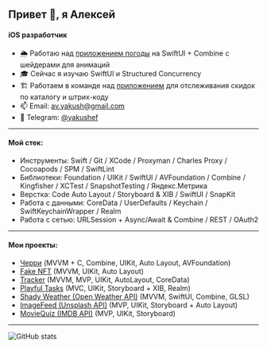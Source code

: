 ## Привет 👋, я Алексей
#### iOS разработчик

- 🌦️ Работаю над [приложением погоды](https://github.com/yakushef/shady-weather) на SwiftUI + Combine с шейдерами для анимаций
- 🎓 Сейчас я изучаю SwiftUI и Structured Concurrency 
- 🏗️ Работаем в команде над [приложением](https://github.com/Mobile-app-promotions-and-discounts/IOSApp) для отслеживания скидок по каталогу и штрих-коду
- 📫 Email: av.yakush@gmail.com
- 📲 Telegram: [@yakushef](https://t.me/yakushef)

---

#### Мой стек:
- Инструменты:  Swift / Git / XCode / Proxyman / Charles Proxy / Cocoapods / SPM / SwiftLint
- Библиотеки:   Foundation / UIKit / SwiftUI / AVFoundation / Combine / Kingfisher / XCTest / SnapshotTesting / Яндекс.Метрика
- Верстка:   Code Auto Layout / Storyboard & XIB / SwiftUI / SnapKit
- Работа с данными:   CoreData / UserDefaults / Keychain / SwiftKeychainWrapper / Realm
- Работа с сетью:   URLSession + Async/Await & Combine / REST / OAuth2

---

#### Мои проекты:
- [Черри](https://github.com/Mobile-app-promotions-and-discounts/IOSApp) (MVVM + C, Combine, UIKit, Auto Layout, AVFoundation)
- [Fake NFT](https://github.com/yakushef/iOS-FakeNFT) (MVVM, UIKit, Auto Layout)
- [Tracker](https://github.com/yakushef/Tracker) (MVVM, MVP, UIKit, AutoLayout, CoreData)
- [Playful Tasks](https://github.com/yakushef/EmojiSchedule) (MVC, UIKit, Storyboard + XIB, Realm)
- [Shady Weather (Open Weather API)](https://github.com/yakushef/shady-weather) (MVVM, SwiftUI, Combine, GLSL)
- [ImageFeed (Unsplash API)](https://github.com/yakushef/ImageFeed) (MVP, UIKit, Storyboard + Auto Layout)
- [MovieQuiz (IMDB API)](https://github.com/yakushef/MovieQuiz-ios) (MVP, UIKit, Storyboard)

---

![GitHub stats](https://github-readme-stats.vercel.app/api?username=yakushef&show_icons=true)  
